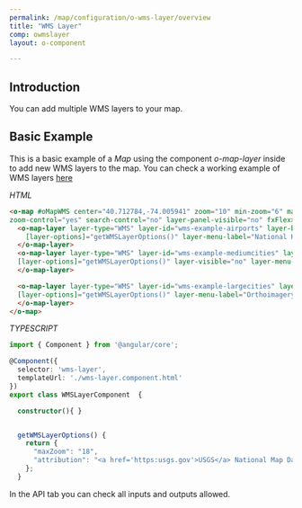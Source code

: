```yaml
---
permalink: /map/configuration/o-wms-layer/overview
title: "WMS Layer"
comp: owmslayer
layout: o-component

---
```



## Introduction


You can add multiple WMS layers to your map.


## Basic Example

This is a basic example of a *Map* using the component *o-map-layer* inside to add new WMS layers to the map.
You can check a working example of WMS layers [here](https://try.imatia.com/ontimizeweb/v8/map/main/wms)

*HTML*

```html
<o-map #oMapWMS center="40.712784,-74.005941" zoom="10" min-zoom="6" max-zoom="20" base-layer-ids="basemap.nationalmap.gov"
zoom-control="yes" search-control="no" layer-panel-visible="no" fxFlex>
  <o-map-layer layer-type="WMS" layer-id="wms-example-airports" layer-base-url="https://basemap.nationalmap.gov/arcgis/rest/services/USGSHydroCached/MapServer/tile/{z}/{y}/{x}"
    [layer-options]="getWMSLayerOptions()" layer-menu-label="National Hydrography Dataset" layer-menu-label-secondary="USGS The National Map: National Hydrography Dataset.">
  </o-map-layer>
  <o-map-layer layer-type="WMS" layer-id="wms-example-mediumcities" layer-base-url="https://basemap.nationalmap.gov/arcgis/rest/services/USGSTopo/MapServer/tile/{z}/{y}/{x}"
  [layer-options]="getWMSLayerOptions()" layer-visible="no" layer-menu-label="National Boundaries Dataset" layer-menu-label-secondary="USGS TNM Topo Base Map.">
  </o-map-layer>

  <o-map-layer layer-type="WMS" layer-id="wms-example-largecities" layer-base-url="https://basemap.nationalmap.gov/arcgis/rest/services/USGSImageryTopo/MapServer/tile/{z}/{y}/{x}"
  [layer-options]="getWMSLayerOptions()" layer-menu-label="Orthoimagery and US Topo" layer-menu-label-secondary="USGS ImageryTopo.">
  </o-map-layer>
</o-map>
```

*TYPESCRIPT*

```ts
import { Component } from '@angular/core';

@Component({
  selector: 'wms-layer',
  templateUrl: './wms-layer.component.html'
})
export class WMSLayerComponent  {

  constructor(){ }


  getWMSLayerOptions() {
    return {
      "maxZoom": "18",
      "attribution": "<a href='https:usgs.gov'>USGS</a> National Map Data"
    };
  }
```

In the API tab you can check all inputs and outputs allowed.
